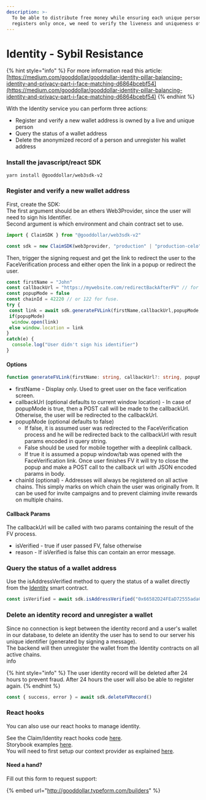 ```yaml
---
description: >-
  To be able to distribute free money while ensuring each unique person
  registers only once, we need to verify the liveness and uniqueness of people.
---
```


# Identity - Sybil Resistance

{% hint style="info" %}
For more information read this article: \
[https://medium.com/gooddollar/gooddollar-identity-pillar-balancing-identity-and-privacy-part-i-face-matching-d6864bcebf54](https://medium.com/gooddollar/gooddollar-identity-pillar-balancing-identity-and-privacy-part-i-face-matching-d6864bcebf54)
{% endhint %}

With the Identity service you can perform three actions:

* Register and verify a new wallet address is owned by a live and unique person
* Query the status of a wallet address
* Delete the anonymized record of a person and unregister his wallet address

### Install the javascript/react SDK

```bash
yarn install @gooddollar/web3sdk-v2
```

### Register and verify a new wallet address

First, create the SDK:\
The first argument should be an ethers Web3Provider, since the user will need to sign his Identifier.\
Second argument is which environment and chain contract set to use.

```typescript
import { ClaimSDK } from "@gooddollar/web3sdk-v2"

const sdk = new ClaimSDK(web3provider, "production" | "production-celo")
```

Then, trigger the signing request and get the link to redirect the user to the FaceVerification process and either open the link in a popup or redirect the user.

```typescript
const firstName = "John"
const callbackUrl = "https://mywebsite.com/redirectBackAfterFV" // for native mobile this should be a deeplink
const popupMode = false
const chainId = 42220 // or 122 for fuse. 
try {
 const link = await sdk.generateFVLink(firstName,callbackUrl,popupMode, chainId)
 if(popupMode)
  window.open(link)
 else window.location = link
}
catch(e) {
  console.log("User didn't sign his identifier")
}
```

#### Options

```typescript
function generateFVLink(firstName: string, callbackUrl?: string, popupMode = false, chainId?: number)
```

* firstName - Display only. Used to greet user on the face verification screen.
* callbackUrl (optional defaults to current window location) - In case of popupMode is true, then a POST call will be made to the callbackUrl. Otherwise, the user will be redirected to the callbackUrl.
* popupMode (optional defaults to false)
  * If false, it is assumed user was redirected to the FaceVerification process and he will be redirected back to the callbackUrl with result params encoded in query string.&#x20;
  * False should be used for mobile together with a deeplink callback.
  * If true it is assumed a popup window/tab was opened with the FaceVerification link. Once user finishes FV it will try to close the popup and make a POST call to the callback url with JSON encoded params in body.
* chainId (optional) - Addresses will always be registered on all active chains. This simply marks on which chain the user was originally from. It can be used for invite campaigns and to prevent claiming invite rewards on multiple chains.

#### Callback Params

The callbackUrl will be called with two params containing the result of the FV process.

* isVerified - true if user passed FV, false otherwise
* reason - If isVerified is false this can contain an error message.

### Query the status of a wallet address

Use the isAddressVerified method to query the status of a wallet directly from the [Identity](../protocol-v3-documentation/core-contracts-and-api/identity.md) smart contract.

```typescript
const isVerified = await sdk.isAddressVerified("0x66582D24FEaD72555adaC681Cc621caCbB208324")
```

### Delete an identity record and unregister a wallet

Since no connection is kept between the identity record and a user's wallet in our database, to delete an identity the user has to send to our server his unique identifier (generated by signing a message).\
The backend will then unregister the wallet from the Identity contracts on all active chains.\
info

{% hint style="info" %}
The user identity record will be deleted after 24 hours to prevent fraud. After 24 hours the user will also be able to register again.
{% endhint %}

```typescript
const { success, error } = await sdk.deleteFVRecord()
```

### React hooks

You can also use our react hooks to manage identity.

See the Claim/Identity react hooks code [here](https://github.com/GoodDollar/GoodWeb3-Mono/blob/master/packages/sdk-v2/src/sdk/claim/react.ts).\
Storybook examples [here](https://github.com/GoodDollar/GoodWeb3-Mono/tree/master/packages/sdk-v2/src/stories/claim).\
You will need to first setup our context provider as explained [here](react-hooks-setup.md).



#### Need a hand?

Fill out this form to request support:

{% embed url="http://gooddollar.typeform.com/builders" %}
